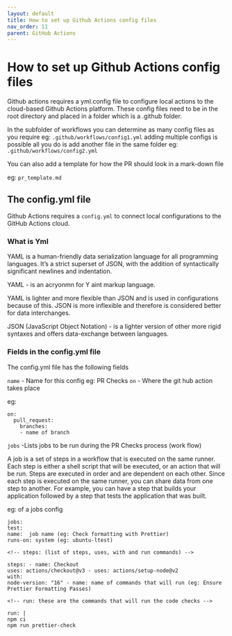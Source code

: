 ```yaml
---
layout: default
title: How to set up Github Actions config files
nav_order: 11
parent: GitHub Actions
---
```


# How to set up Github Actions config files

Github actions requires a yml.config file to configure local actions to the cloud-based Github Actions platform.
These config files need to be in the root directory and placed in a folder which is a .github folder.

In the subfolder of workflows you can determine as many config files as you require eg: `.github/workflows/config1.yml` adding multiple configs is possible all you do is add another file in the same folder eg: `.github/workflows/config2.yml`

You can also add a template for how the PR should look in a mark-down file

eg: `pr_template.md`

## The config.yml file

Github Actions requires a `config.yml` to connect local configurations to the GitHub Actions cloud.

### What is Yml

YAML is a human-friendly data serialization language for all programming languages. It’s a strict superset of JSON, with the addition of syntactically significant newlines and indentation.

YAML - is an acryonmn for Y aint markup language.

YAML is lighter and more flexible than JSON and is used in configurations because of this. JSON is more inflexible and therefore is considered better for data interchanges.

JSON (JavaScript Object Notation) - is a lighter version of other more rigid syntaxes and offers data-exchange between languages.

### Fields in the config.yml file

The config.yml file has the following fields

`name` - Name for this config eg: PR Checks
`on` - Where the git hub action takes place

eg:

```
on:
  pull_request:
    branches:
    - name of branch
```

`jobs` -Lists jobs to be run during the PR Checks process (work flow)

A job is a set of steps in a workflow that is executed on the same runner. Each step is either a shell script that will be executed, or an action that will be run. Steps are executed in order and are dependent on each other. Since each step is executed on the same runner, you can share data from one step to another. For example, you can have a step that builds your application followed by a step that tests the application that was built.

eg: of a jobs config

```
jobs:
test:
name:  job name (eg: Check formatting with Prettier)
runs-on: system (eg: ubuntu-ltest)

<!-- steps: (list of steps, uses, with and run commands) -->

steps: - name: Checkout
uses: actions/checkout@v3 - uses: actions/setup-node@v2
with:
node-version: "16" - name: name of commands that will run (eg: Ensure Prettier Formatting Passes)

<!-- run: these are the commands that will run the code checks -->

run: |
npm ci
npm run prettier-check
```
